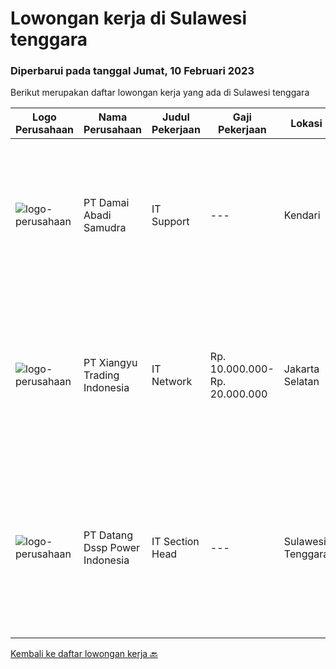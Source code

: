 
  # Lowongan kerja di Sulawesi tenggara

  ### Diperbarui pada tanggal Jumat, 10 Februari 2023

  Berikut merupakan daftar lowongan kerja yang ada di Sulawesi tenggara

  |Logo Perusahaan | Nama Perusahaan | Judul Pekerjaan | Gaji Pekerjaan | Lokasi | Deskripsi | Tanggal diunggah | Pranala |
  | -------------- | --------------- | --------------- | --------- | --------- | -------------- | ------- | ----------- |
  |![logo-perusahaan](https://image-service-cdn.seek.com.au/d079147a8ef09b2c6f2139f95956332bb18cf4bb/ee4dce1061f3f616224767ad58cb2fc751b8d2dc)|PT Damai Abadi Samudra|IT Support|---|Kendari|Kualifikasi : Pendidikan min. SMK/STM Teknik Komputer &amp; Jaringan Umur maksimal 37 Tahun Berpengalaman di bidang instalasi, perawatan,...|Jumat, 03 Februari 2023|https://www.jobstreet.co.id/id/job/it-support-4209052?token=0~272866c4-447f-4e7a-a8af-943b4eb3ac5a&sectionRank=1&jobId=jobstreet-id-job-4209052|
|![logo-perusahaan](https://image-service-cdn.seek.com.au/31b59f88a19d346348da15b86a3d322af16ab5dd/ee4dce1061f3f616224767ad58cb2fc751b8d2dc)|PT Xiangyu Trading Indonesia|IT Network|Rp. 10.000.000-Rp. 20.000.000|Jakarta Selatan|Job briefWe are looking for a Network Engineer to design, implement, maintain, and support our growing network infrastructure. You will be part of a...|Jumat, 27 Januari 2023|https://www.jobstreet.co.id/id/job/it-network-4200732?token=0~272866c4-447f-4e7a-a8af-943b4eb3ac5a&sectionRank=2&jobId=jobstreet-id-job-4200732|
|![logo-perusahaan](https://image-service-cdn.seek.com.au/b7f7cd1fe24cb04b86fe1555d5d18f486cc0892d/ee4dce1061f3f616224767ad58cb2fc751b8d2dc)|PT Datang Dssp Power Indonesia|IT Section Head|---|Sulawesi Tenggara|Job Description : Observe all operation activity IT devices on IPP Kendari-3 to operate efficient and smooth. Monitoring network service devices &amp;...|Jumat, 13 Januari 2023|https://www.jobstreet.co.id/id/job/it-section-head-4181429?token=0~272866c4-447f-4e7a-a8af-943b4eb3ac5a&sectionRank=3&jobId=jobstreet-id-job-4181429|


  [Kembali ke daftar lowongan kerja 🔙](../README.md#daftar-lowongan-kerja)
  